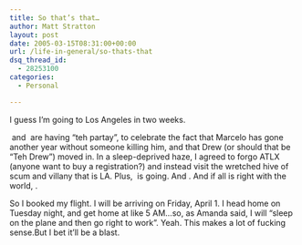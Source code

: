 ```yaml
---
title: So that’s that…
author: Matt Stratton
layout: post
date: 2005-03-15T08:31:00+00:00
url: /life-in-general/so-thats-that
dsq_thread_id:
  - 28253100
categories:
  - Personal

---
```

I guess I&#8217;m going to Los Angeles in two weeks.

&nbsp;and &nbsp;are having &#8220;teh partay&#8221;, to celebrate the fact that Marcelo has gone another year without someone killing him, and that Drew (or should that be &#8220;Teh Drew&#8221;) moved in. In a sleep-deprived haze, I agreed to forgo ATLX (anyone want to buy a registration?) and instead visit the&nbsp;wretched hive of scum and villany that is LA. Plus, &nbsp;is going. And . And if all is right with the world, .

So I booked my flight. I will be arriving on Friday, April 1. I head home on Tuesday night, and get home at like 5 AM&#8230;so, as Amanda said, I will &#8220;sleep on the plane and then go right to work&#8221;. Yeah. This makes a lot of fucking sense.But I bet it&#8217;ll be a blast.